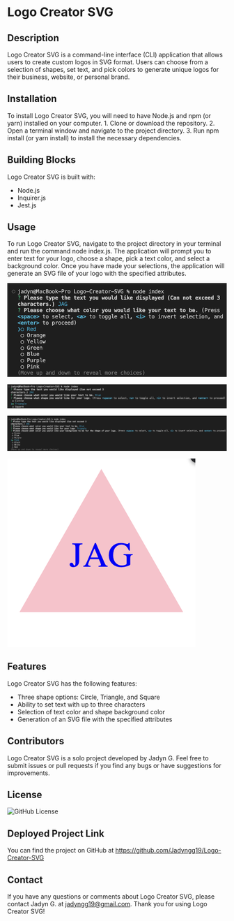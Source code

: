 # Logo Creator SVG

  ## Description

  Logo Creator SVG is a command-line interface (CLI) application that allows users to create custom logos in SVG format. Users can choose from a selection of shapes, set text, and pick colors to generate unique logos for their business, website, or personal brand.

  ## Installation

  To install Logo Creator SVG, you will need to have Node.js and npm (or yarn) installed on your computer. 1. Clone or download the repository. 2. Open a terminal window and navigate to the project directory. 3. Run npm install (or yarn install) to install the necessary dependencies.

  ## Building Blocks

  Logo Creator SVG is built with:
   * Node.js 
   * Inquirer.js
   * Jest.js

  ## Usage

  To run Logo Creator SVG, navigate to the project directory in your terminal and run the command node index.js. The application will prompt you to enter text for your logo, choose a shape, pick a text color, and select a background color. Once you have made your selections, the application will generate an SVG file of your logo with the specified attributes.

  ![Inputting Text and Text Color for Logo](./Images%20for%20README/Inputting%20Text%20and%20Text%20Color%20.png)

  ![Iputting Logo Shape](./Images%20for%20README/Inputting%20Logo%20Shape.png)

  ![Inputting Backgorund Color for Logo](./Images%20for%20README/Inputting%20Logo%20Background%20Color.png)

  ![Example of Successfully Generated Logo as an SVG File](./Images%20for%20README/SVG%20Generated%20Logo.png)

  ## Features

  Logo Creator SVG has the following features: 
  * Three shape options: Circle, Triangle, and Square 
  * Ability to set text with up to three characters 
  * Selection of text color and shape background color
  * Generation of an SVG file with the specified attributes

  ## Contributors

  Logo Creator SVG is a solo project developed by Jadyn G. Feel free to submit issues or pull requests if you find any bugs or have suggestions for improvements.

  ## License

  ![GitHub License](https://img.shields.io/badge/license-MIT-blue.svg)

  ## Deployed Project Link

  You can find the project on GitHub at https://github.com/Jadyngg19/Logo-Creator-SVG

  ## Contact

  If you have any questions or comments about Logo Creator SVG, please contact Jadyn G. at jadyngg19@gmail.com. Thank you for using Logo Creator SVG!